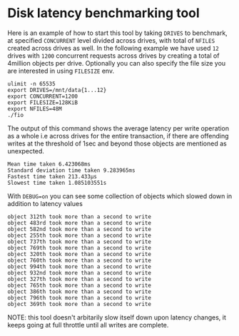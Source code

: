 # Disk latency benchmarking tool

Here is an example of how to start this tool by taking `DRIVES` to benchmark, at specified `CONCURRENT` level divided across drives, with total of `NFILES` created across drives as well. In the following example we have used `12` drives with `1200` concurrent requests across drives by creating a total of 4million objects per drive. Optionally you can also specify the file size you are interested in using `FILESIZE` env.

```
ulimit -n 65535
export DRIVES=/mnt/data{1...12}
export CONCURRENT=1200
export FILESIZE=128KiB
export NFILES=48M
./fio
```


The output of this command shows the average latency per write operation as a whole i.e across drives for the entire transaction, if there are offending writes at the threshold of 1sec and beyond those objects are mentioned as unexpected.

```
Mean time taken 6.423068ms
Standard deviation time taken 9.283965ms
Fastest time taken 213.433µs
Slowest time taken 1.085103551s
```

With `DEBUG=on` you can see some collection of objects which slowed down in addition to latency values

```
object 312th took more than a second to write
object 483rd took more than a second to write
object 582nd took more than a second to write
object 255th took more than a second to write
object 737th took more than a second to write
object 769th took more than a second to write
object 320th took more than a second to write
object 760th took more than a second to write
object 994th took more than a second to write
object 932nd took more than a second to write
object 327th took more than a second to write
object 765th took more than a second to write
object 386th took more than a second to write
object 796th took more than a second to write
object 369th took more than a second to write
```


NOTE: this tool doesn't arbitarily slow itself down upon latency changes, it keeps going at full throttle until all writes are complete.
